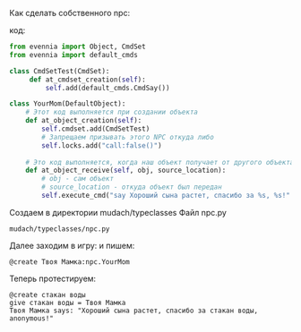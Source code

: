 Как сделать собственного npc:

код:
```python
from evennia import Object, CmdSet
from evennia import default_cmds

class CmdSetTest(CmdSet):
     def at_cmdset_creation(self):
         self.add(default_cmds.CmdSay())

class YourMom(DefaultObject):
    # Этот код выполняется при создании объекта
    def at_object_creation(self):
        self.cmdset.add(CmdSetTest)
        # Запрещаем призывать этого NPC откуда либо
        self.locks.add("call:false()")
    
    # Это код выполняется, когда наш объект получает от другого объекта предмет
    def at_object_receive(self, obj, source_location):
        # obj - сам объект
        # source_location - откуда объект был передан
        self.execute_cmd("say Хороший сына растет, спасибо за %s, %s!" % (obj, source_location))
```

Создаем в директории mudach/typeclasses 
Файл npc.py 
```
mudach/typeclasses/npc.py
```

Далее заходим в игру:
и пишем:

```
@create Твоя Мамка:npc.YourMom
```

Теперь протестируем:

```
@create стакан воды
give стакан воды = Твоя Мамка
Твоя Мамка says: "Хороший сына растет, спасибо за стакан воды, anonymous!"
```


